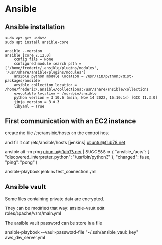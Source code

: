 # Ansible

## Ansible installation

    sudo apt-get update
    sudo apt install ansible-core

    ansible --version
    ansible [core 2.12.0]
        config file = None
        configured module search path = ['/home/frederic/.ansible/plugins/modules', '/usr/share/ansible/plugins/modules']
        ansible python module location = /usr/lib/python3/dist-packages/ansible
        ansible collection location = /home/frederic/.ansible/collections:/usr/share/ansible/collections
        executable location = /usr/bin/ansible
        python version = 3.10.6 (main, Nov 14 2022, 16:10:14) [GCC 11.3.0]
        jinja version = 3.0.3
        libyaml = True

## First communication with an EC2 instance

create the file /etc/ansible/hosts on the control host

and fill it
cat /etc/ansible/hosts
[jenkins]
        ubuntu@flub78.net

ansible all -m ping
ubuntu@flub78.net | SUCCESS => {
    "ansible_facts": {
        "discovered_interpreter_python": "/usr/bin/python3"
    },
    "changed": false,
    "ping": "pong"
}

ansible-playbook jenkins test_connection.yml

## Ansible vault

Some files containing private data are encrypted.

They can be modified that way:
    ansible-vault edit roles/apache/vars/main.yml

The ansible vault password can be store in a file

ansible-playbook --vault-password-file "~/.ssh/ansible_vault_key" aws_dev_server.yml
